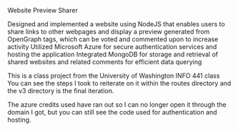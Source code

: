 Website Preview Sharer

Designed and implemented a website using NodeJS that enables users to share links to other webpages and display a
preview generated from OpenGraph tags, which can be voted and commented upon to increase activity
Utilized Microsoft Azure for secure authentication services and hosting the application
Integrated MongoDB for storage and retrieval of shared websites and related comments for efficient data querying

This is a class project from the University of Washington INFO 441 class
You can see the steps I took to reiterate on it within the routes directory and the v3 directory is the final iteration.

The azure credits used have ran out so I can no longer open it through the domain I got, but you can still see the code used for authentication and hosting.